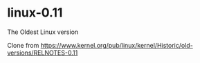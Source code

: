# linux-0.11

The Oldest Linux version

Clone from   https://www.kernel.org/pub/linux/kernel/Historic/old-versions/RELNOTES-0.11 
